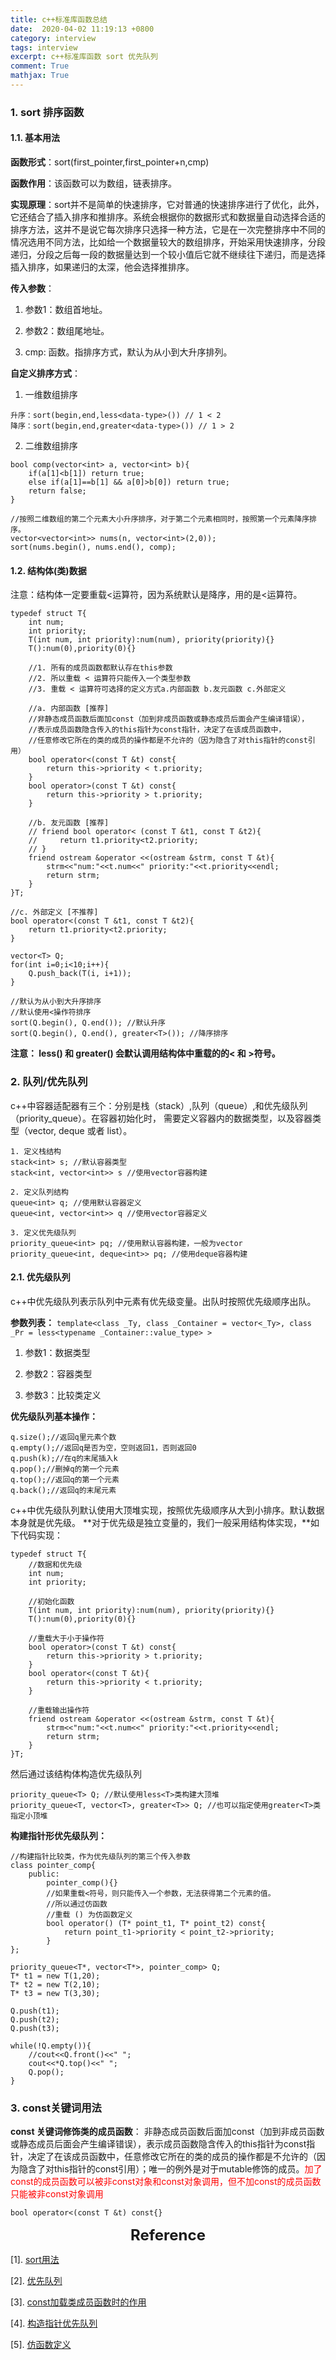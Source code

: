 ```yaml
---
title: c++标准库函数总结
date:  2020-04-02 11:19:13 +0800
category: interview 
tags: interview
excerpt: c++标准库函数 sort 优先队列
comment: True
mathjax: True
---
```


### 1. sort 排序函数
#### 1.1. 基本用法
**函数形式**：sort(first_pointer,first_pointer+n,cmp)

**函数作用**：该函数可以为数组，链表排序。

**实现原理**：sort并不是简单的快速排序，它对普通的快速排序进行了优化，此外，它还结合了插入排序和推排序。系统会根据你的数据形式和数据量自动选择合适的排序方法，这并不是说它每次排序只选择一种方法，它是在一次完整排序中不同的情况选用不同方法，比如给一个数据量较大的数组排序，开始采用快速排序，分段递归，分段之后每一段的数据量达到一个较小值后它就不继续往下递归，而是选择插入排序，如果递归的太深，他会选择推排序。

**传入参数**：

1. 参数1：数组首地址。

2. 参数2：数组尾地址。

3. cmp: 函数。指排序方式，默认为从小到大升序排列。

**自定义排序方式**：

1. 一维数组排序
```
升序：sort(begin,end,less<data-type>()) // 1 < 2
降序：sort(begin,end,greater<data-type>()) // 1 > 2
```

2. 二维数组排序
```
bool comp(vector<int> a, vector<int> b){
    if(a[1]<b[1]) return true;
    else if(a[1]==b[1] && a[0]>b[0]) return true;
    return false;
}

//按照二维数组的第二个元素大小升序排序，对于第二个元素相同时，按照第一个元素降序排序。
vector<vector<int>> nums(n, vector<int>(2,0));
sort(nums.begin(), nums.end(), comp);
```
#### 1.2. 结构体(类)数据

注意：结构体一定要重载<运算符，因为系统默认是降序，用的是<运算符。

```
typedef struct T{
    int num;
    int priority;
    T(int num, int priority):num(num), priority(priority){}
    T():num(0),priority(0){}

    //1. 所有的成员函数都默认存在this参数
    //2. 所以重载 < 运算符只能传入一个类型参数
    //3. 重载 < 运算符可选择的定义方式a.内部函数 b.友元函数 c.外部定义

    //a. 内部函数 [推荐]
    //非静态成员函数后面加const（加到非成员函数或静态成员后面会产生编译错误），
    //表示成员函数隐含传入的this指针为const指针，决定了在该成员函数中，
    //任意修改它所在的类的成员的操作都是不允许的（因为隐含了对this指针的const引用）
    bool operator<(const T &t) const{
        return this->priority < t.priority;
    }
    bool operator>(const T &t) const{
        return this->priority > t.priority;
    }
    
    //b. 友元函数 [推荐]
    // friend bool operator< (const T &t1, const T &t2){
    //     return t1.priority<t2.priority;
    // }
    friend ostream &operator <<(ostream &strm, const T &t){
        strm<<"num:"<<t.num<<" priority:"<<t.priority<<endl;
        return strm;
    }
}T;

//c. 外部定义 [不推荐]
bool operator<(const T &t1, const T &t2){
    return t1.priority<t2.priority;
}

vector<T> Q;
for(int i=0;i<10;i++){
    Q.push_back(T(i, i+1));
}

//默认为从小到大升序排序
//默认使用<操作符排序
sort(Q.begin(), Q.end()); //默认升序
sort(Q.begin(), Q.end(), greater<T>()); //降序排序
```

**注意： less<T>() 和 greater<T>() 会默认调用结构体中重载的的< 和 >符号。**

### 2. 队列/优先队列

c++中容器适配器有三个：分别是栈（stack）,队列（queue）,和优先级队列（priority_queue）。在容器初始化时，
需要定义容器内的数据类型，以及容器类型（vector, deque 或者 list）。

```
1. 定义栈结构
stack<int> s; //默认容器类型
stack<int, vector<int>> s //使用vector容器构建

2. 定义队列结构
queue<int> q; //使用默认容器定义
queue<int, vector<int>> q //使用vector容器定义

3. 定义优先级队列
priority_queue<int> pq; //使用默认容器构建，一般为vector
priority_queue<int, deque<int>> pq; //使用deque容器构建
```

#### 2.1. 优先级队列
c++中优先级队列表示队列中元素有优先级变量。出队时按照优先级顺序出队。

**参数列表：** 
```template<class _Ty, class _Container = vector<_Ty>, class _Pr = less<typename _Container::value_type> >```
1. 参数1：数据类型

2. 参数2：容器类型

3. 参数3：比较类定义

**优先级队列基本操作：**
```
q.size();//返回q里元素个数
q.empty();//返回q是否为空，空则返回1，否则返回0
q.push(k);//在q的末尾插入k
q.pop();//删掉q的第一个元素
q.top();//返回q的第一个元素
q.back();//返回q的末尾元素
```

c++中优先级队列默认使用大顶堆实现，按照优先级顺序从大到小排序。默认数据本身就是优先级。
**对于优先级是独立变量的，我们一般采用结构体实现，**如下代码实现：
```
typedef struct T{
    //数据和优先级
    int num;
    int priority;

    //初始化函数
    T(int num, int priority):num(num), priority(priority){}
    T():num(0),priority(0){}

    //重载大于小于操作符
    bool operator>(const T &t) const{
        return this->priority > t.priority;
    }
    bool operator<(const T &t){
        return this->priority < t.priority;
    }

    //重载输出操作符
    friend ostream &operator <<(ostream &strm, const T &t){
        strm<<"num:"<<t.num<<" priority:"<<t.priority<<endl;
        return strm;
    }
}T;
```
然后通过该结构体构造优先级队列
```
priority_queue<T> Q; //默认使用less<T>类构建大顶堆
priority_queue<T, vector<T>, greater<T>> Q; //也可以指定使用greater<T>类指定小顶堆
```

**构建指针形优先级队列：**

```
//构建指针比较类，作为优先级队列的第三个传入参数
class pointer_comp{
    public:
        pointer_comp(){}
        //如果重载<符号，则只能传入一个参数，无法获得第二个元素的值。
        //所以通过仿函数
        //重载 () 为仿函数定义
        bool operator() (T* point_t1, T* point_t2) const{
            return point_t1->priority < point_t2->priority;
        }
};

priority_queue<T*, vector<T*>, pointer_comp> Q;
T* t1 = new T(1,20);
T* t2 = new T(2,10);
T* t3 = new T(3,30);

Q.push(t1);
Q.push(t2);
Q.push(t3);

while(!Q.empty()){
    //cout<<Q.front()<<" ";
    cout<<*Q.top()<<" ";
    Q.pop();
}
```

### 3. const关键词用法

**const 关键词修饰类的成员函数**：
非静态成员函数后面加const（加到非成员函数或静态成员后面会产生编译错误），表示成员函数隐含传入的this指针为const指针，决定了在该成员函数中，任意修改它所在的类的成员的操作都是不允许的（因为隐含了对this指针的const引用）；唯一的例外是对于mutable修饰的成员。<font color='red'>加了const的成员函数可以被非const对象和const对象调用，但不加const的成员函数只能被非const对象调用</font>

```
bool operator<(const T &t) const{}
```

<center><font size='5'><b>Reference</b></font></center>

[1]. [sort用法](https://www.cnblogs.com/stones-dream/p/10183210.html)

[2]. [优先队列](https://blog.csdn.net/huangxy10/article/details/8029962)

[3]. [const加载类成员函数时的作用](https://www.cnblogs.com/llxblogs/p/7709509.html)

[4]. [构造指针优先队列](https://www.cnblogs.com/mini-coconut/p/9311267.html)

[5]. [仿函数定义](https://blog.csdn.net/jinzhu1911/article/details/101317367)